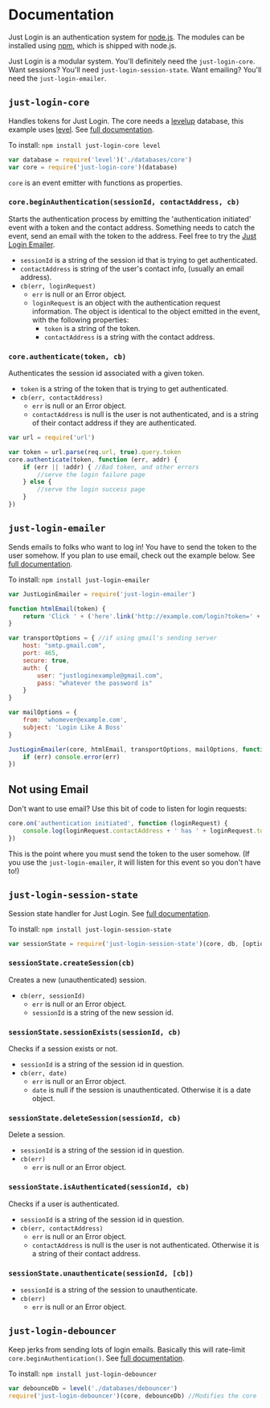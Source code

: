 # Documentation

Just Login is an authentication system for [node.js][node]. The modules can be installed using [npm][npm], which is shipped with node.js.

Just Login is a modular system. You'll definitely need the `just-login-core`. Want sessions? You'll need `just-login-session-state`. Want emailing? You'll need the `just-login-emailer`.

## `just-login-core`

Handles tokens for Just Login. The core needs a [levelup][levelup] database, this example uses [level][level]. See [full documentation][core].

To install: `npm install just-login-core level`

```js
var database = require('level')('./databases/core')
var core = require('just-login-core')(database)
```

`core` is an event emitter with functions as properties.

### `core.beginAuthentication(sessionId, contactAddress, cb)`

Starts the authentication process by emitting the 'authentication initiated' event with a token and the contact address. Something needs to catch the event, send an email with the token to the address. Feel free to try the [Just Login Emailer][emlr].

- `sessionId` is a string of the session id that is trying to get authenticated.
- `contactAddress` is string of the user's contact info, (usually an email address).
- `cb(err, loginRequest)`
	- `err` is null or an Error object.
	- `loginRequest` is an object with the authentication request information. The object is identical to the object emitted in the event, with the following properties:
		- `token` is a string of the token.
		- `contactAddress` is a string with the contact address.

### `core.authenticate(token, cb)`

Authenticates the session id associated with a given token.

- `token` is a string of the token that is trying to get authenticated.
- `cb(err, contactAddress)`
	- `err` is null or an Error object.
	- `contactAddress` is null is the user is not authenticated, and is a string of their contact address if they are authenticated.

```js
var url = require('url')

var token = url.parse(req.url, true).query.token
core.authenticate(token, function (err, addr) {
	if (err || !addr) { //Bad token, and other errors
		//serve the login failure page
	} else {
		//serve the login success page
	}
})
```

## `just-login-emailer`

Sends emails to folks who want to log in! You have to send the token to the user somehow. If you plan to use email, check out the example below. See [full documentation][emlr].

To install: `npm install just-login-emailer`

```js
var JustLoginEmailer = require('just-login-emailer')

function htmlEmail(token) {
	return 'Click ' + ('here'.link('http://example.com/login?token=' + token)) + ' to login like a boss.'
}

var transportOptions = { //if using gmail's sending server
	host: "smtp.gmail.com",
	port: 465,
	secure: true,
	auth: {
		user: "justloginexample@gmail.com",
		pass: "whatever the password is"
	}
}

var mailOptions = {
	from: 'whomever@example.com',
	subject: 'Login Like A Boss'
}

JustLoginEmailer(core, htmlEmail, transportOptions, mailOptions, function (err) {
	if (err) console.error(err)
})
```

## Not using Email

Don't want to use email? Use this bit of code to listen for login requests:

```js
core.on('authentication initiated', function (loginRequest) {
	console.log(loginRequest.contactAddress + ' has ' + loginRequest.token + ' as their token.')
})
```

This is the point where you must send the token to the user somehow. (If you use the `just-login-emailer`, it will listen for this event so you don't have to!)

## `just-login-session-state`

Session state handler for Just Login. See [full documentation][snse].

To install: `npm install just-login-session-state`

```js
var sessionState = require('just-login-session-state')(core, db, [options])
```

### `sessionState.createSession(cb)`

Creates a new (unauthenticated) session.

- `cb(err, sessionId)`
	- `err` is null or an Error object.
	- `sessionId` is a string of the new session id.

### `sessionState.sessionExists(sessionId, cb)`

Checks if a session exists or not.

- `sessionId` is a string of the session id in question.
- `cb(err, date)`
	- `err` is null or an Error object.
	- `date` is null if the session is unauthenticated. Otherwise it is a date object.

### `sessionState.deleteSession(sessionId, cb)`

Delete a session.

- `sessionId` is a string of the session id in question.
- `cb(err)`
	- `err` is null or an Error object.

### `sessionState.isAuthenticated(sessionId, cb)`

Checks if a user is authenticated.

- `sessionId` is a string of the session id in question.
- `cb(err, contactAddress)`
	- `err` is null or an Error object.
	- `contactAddress` is null is the user is not authenticated. Otherwise it is a string of their contact address.

### `sessionState.unauthenticate(sessionId, [cb])`

- `sessionId` is a string of the session to unauthenticate.
- `cb(err)`
	- `err` is null or an Error object.

## `just-login-debouncer`

Keep jerks from sending lots of login emails. Basically this will rate-limit `core.beginAuthentication()`. See [full documentation][dbnc].

To install: `npm install just-login-debouncer`

```js
var debounceDb = level('./databases/debouncer')
require('just-login-debouncer')(core, debounceDb) //Modifies the core
```


[core]: https://github.com/coding-in-the-wild/just-login-core
[dbnc]: https://github.com/coding-in-the-wild/just-login-debouncer
[snse]: https://github.com/coding-in-the-wild/just-login-session-state
[clnt]: https://github.com/coding-in-the-wild/just-login-client
[emlr]: https://github.com/coding-in-the-wild/just-login-emailer
[dnode]: https://github.com/substack/dnode
[levelup]: https://github.com/rvagg/node-levelup
[level]: https://github.com/rvagg/node-levelup
[node]: http://nodejs.org/download
[npm]: http://npmjs.org
